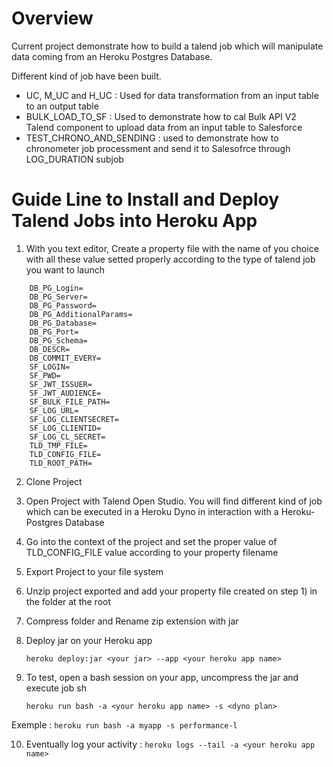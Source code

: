 # Overview

Current project demonstrate how to build a talend job which will manipulate data coming from an Heroku Postgres Database.

Different kind of job have been built.

- UC, M_UC and H_UC : Used for data transformation from an input table to an output table
- BULK_LOAD_TO_SF : Used to demonstrate how to cal Bulk API V2 Talend component to upload data from an input table to Salesforce
- TEST_CHRONO_AND_SENDING : used to demonstrate how to chronometer job processment and send it to Salesofrce through LOG_DURATION subjob

# Guide Line to Install and Deploy Talend Jobs into Heroku App

1) With you text editor, Create a property file with the name of you choice with all these value setted properly according to the type of talend job you want to launch
```
	DB_PG_Login=
	DB_PG_Server=
	DB_PG_Password=
	DB_PG_AdditionalParams=
	DB_PG_Database=
	DB_PG_Port=
	DB_PG_Schema=
	DB_DESCR=
	DB_COMMIT_EVERY=
	SF_LOGIN=
	SF_PWD=
	SF_JWT_ISSUER=
	SF_JWT_AUDIENCE=
	SF_BULK_FILE_PATH=
	SF_LOG_URL=
	SF_LOG_CLIENTSECRET=
	SF_LOG_CLIENTID=
	SF_LOG_CL_SECRET=
	TLD_TMP_FILE=
	TLD_CONFIG_FILE=
	TLD_ROOT_PATH=
```

2) Clone Project

3) Open Project with Talend Open Studio. You will find different kind of job which can be executed in a Heroku Dyno in interaction with a Heroku-Postgres Database

4) Go into the context of the project and set the proper value of TLD_CONFIG_FILE value according to your property filename

5) Export Project to your file system

6) Unzip project exported and add your property file created on step 1) in the folder at the root

7) Compress folder and Rename zip extension with jar

8) Deploy jar on your Heroku app
	```
	heroku deploy:jar <your jar> --app <your heroku app name>
	```
9) To test, open a bash session on your app, uncompress the jar	and execute job sh
	```
	heroku run bash -a <your heroku app name> -s <dyno plan>
	```
Exemple : 
		```
		heroku run bash -a myapp -s performance-l
		```

10) Eventually log your activity : 
		```
		heroku logs --tail -a <your heroku app name>
		```
